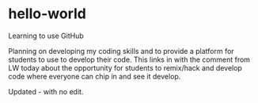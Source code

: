 # hello-world
Learning to use GitHub

Planning on developing my coding skills and to provide a platform for students to use to develop their code. This links in with the comment from LW today about the opportunity for students to remix/hack and develop code where everyone can chip in and see it develop.

Updated - with no edit.
